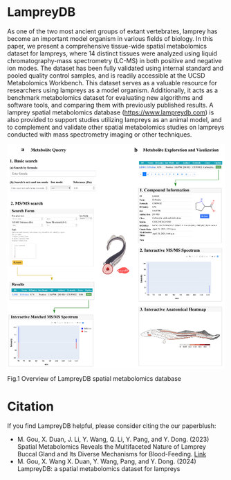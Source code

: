 # LampreyDB

As one of the two most ancient groups of extant vertebrates, lamprey has become an important model organism in various fields of biology. In this paper, we present a comprehensive tissue-wide spatial metabolomics dataset for lampreys, where 14 distinct tissues were analyzed using liquid chromatography-mass spectrometry (LC-MS) in both positive and negative ion modes. The dataset has been fully validated using internal standard and pooled quality control samples, and is readily accessible at the UCSD Metabolomics Workbench. This dataset serves as a valuable resource for researchers using lampreys as a model organism. Additionally, it acts as a benchmark metabolomics dataset for evaluating new algorithms and software tools, and comparing them with previously published results. A lamprey spatial metabolomics database (https://www.lampreydb.com) is also provided to support studies utilizing lampreys as an animal model, and to complement and validate other spatial metabolomics studies on lampreys conducted with mass spectrometry imaging or other techniques.

<img src="https://github.com/YonghuiDong/LampreyDB/blob/main/Fig/Fig.jpg" align="center" alt="" width="700"/></center>

Fig.1 Overview of LampreyDB spatial metabolomics database

# Citation

If you find LampreyDB helpful, please consider citing the our paperblush:

- M. Gou, X. Duan, J. Li, Y. Wang, Q. Li, Y. Pang, and Y. Dong. (2023) Spatial Metabolomics Reveals the Multifaceted Nature of Lamprey Buccal Gland and Its Diverse Mechanisms for Blood-Feeding. [Link](https://www.nature.com/articles/s42003-023-05250-x)
- M. Gou, X. Wang X. Duan, Y. Wang, Pang, and Y. Dong. (2024) LampreyDB: a spatial metabolomics dataset for lampreys
